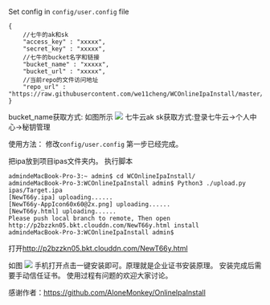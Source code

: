 Set config in `config/user.config` file

```
{
    //七牛的ak和sk
	"access_key" : "xxxxx",   
	"secret_key" : "xxxxx",
    //七牛的bucket名字和链接
	"bucket_name" : "xxxxx",
	"bucket_url" : "xxxxx",
    //当前repo的文件访问地址
	"repo_url" : "https://raw.githubusercontent.com/we11cheng/WCOnlineIpaInstall/master/"
}
```
bucket_name获取方式:
如图所示
![](http://p2bzzkn05.bkt.clouddn.com/18-4-16/14187784.jpg)
七牛云ak sk获取方式:登录七牛云->个人中心->秘钥管理

使用方法：
修改`config/user.config` 第一步已经完成。

把ipa放到项目ipas文件夹内。
执行脚本

```
admindeMacBook-Pro-3:~ admin$ cd WCOnlineIpaInstall/
admindeMacBook-Pro-3:WCOnlineIpaInstall admin$ Python3 ./upload.py ipas/Target.ipa 
[NewT66y.ipa] uploading......
[NewT66y-AppIcon60x60@2x.png] uploading......
[NewT66y.html] uploading......
Please push local branch to remote, Then open http://p2bzzkn05.bkt.clouddn.com/NewT66y.html install
admindeMacBook-Pro-3:WCOnlineIpaInstall admin$ 

```
打开<http://p2bzzkn05.bkt.clouddn.com/NewT66y.html>

如图
![](http://p2bzzkn05.bkt.clouddn.com/18-4-16/95646189.jpg)
手机打开点击一键安装即可。原理就是企业证书安装原理。
安装完成后需要手动信任证书。
使用过程有问题的欢迎大家讨论。

感谢作者：<https://github.com/AloneMonkey/OnlineIpaInstall>

